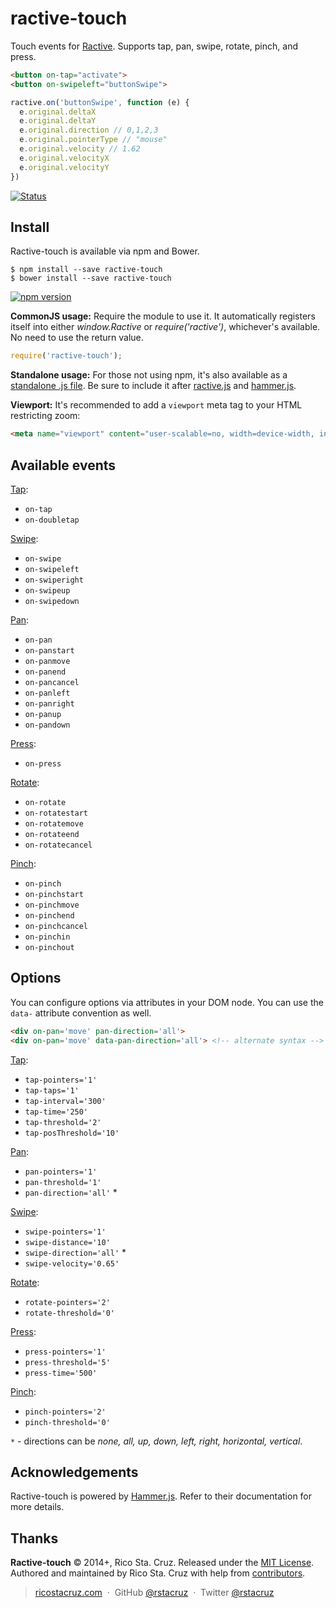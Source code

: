 ractive-touch
=============

Touch events for [Ractive]. Supports tap, pan, swipe, rotate, pinch, and press.

```html
<button on-tap="activate">
<button on-swipeleft="buttonSwipe">
```

```js
ractive.on('buttonSwipe', function (e) {
  e.original.deltaX
  e.original.deltaY
  e.original.direction // 0,1,2,3
  e.original.pointerType // "mouse"
  e.original.velocity // 1.62
  e.original.velocityX
  e.original.velocityY
})
```

[![Status](http://img.shields.io/travis/rstacruz/ractive-touch/master.svg?style=flat)](https://travis-ci.org/rstacruz/ractive-touch)

Install
-------

Ractive-touch is available via npm and Bower.

    $ npm install --save ractive-touch
    $ bower install --save ractive-touch

[![npm version](http://img.shields.io/npm/v/ractive-touch.svg?style=flat)](https://npmjs.org/package/ractive-touch "View this project on npm")

__CommonJS usage:__ Require the module to use it. It automatically registers
itself into either *window.Ractive* or *require('ractive')*, whichever's
available. No need to use the return value.

```js
require('ractive-touch');
```

__Standalone usage:__ For those not using npm, it's also available as a
[standalone .js file](index.js). Be sure to include it after
[ractive.js][Ractive] and [hammer.js][Hammer.js].

__Viewport:__ It's recommended to add a `viewport` meta tag to your HTML
restricting zoom:

```html
<meta name="viewport" content="user-scalable=no, width=device-width, initial-scale=1, maximum-scale=1">
```

Available events
----------------

[Tap]:

 - `on-tap`
 - `on-doubletap`

[Swipe]:

 - `on-swipe`
 - `on-swipeleft`
 - `on-swiperight`
 - `on-swipeup`
 - `on-swipedown`

[Pan]:

 - `on-pan`
 - `on-panstart`
 - `on-panmove`
 - `on-panend`
 - `on-pancancel`
 - `on-panleft`
 - `on-panright`
 - `on-panup`
 - `on-pandown`

[Press]:

 - `on-press`

[Rotate]:

 - `on-rotate`
 - `on-rotatestart`
 - `on-rotatemove`
 - `on-rotateend`
 - `on-rotatecancel`

[Pinch]:

 - `on-pinch`
 - `on-pinchstart`
 - `on-pinchmove`
 - `on-pinchend`
 - `on-pinchcancel`
 - `on-pinchin`
 - `on-pinchout`

Options
-------

You can configure options via attributes in your DOM node.
You can use the `data-` attribute convention as well.

```html
<div on-pan='move' pan-direction='all'>
<div on-pan='move' data-pan-direction='all'> <!-- alternate syntax -->
```

[Tap]:

 * `tap-pointers='1'`
 * `tap-taps='1'`
 * `tap-interval='300'`
 * `tap-time='250'`
 * `tap-threshold='2'`
 * `tap-posThreshold='10'`

[Pan]:

 * `pan-pointers='1'`
 * `pan-threshold='1'`
 * `pan-direction='all'` *

[Swipe]:

 * `swipe-pointers='1'`
 * `swipe-distance='10'`
 * `swipe-direction='all'` *
 * `swipe-velocity='0.65'`

[Rotate]:

 * `rotate-pointers='2'`
 * `rotate-threshold='0'`

[Press]:

 * `press-pointers='1'`
 * `press-threshold='5'`
 * `press-time='500'`

[Pinch]:

 * `pinch-pointers='2'`
 * `pinch-threshold='0'`

`*` - directions can be *none, all, up, down, left, right, horizontal, 
  vertical*.

## Acknowledgements

Ractive-touch is powered by [Hammer.js]. Refer to their documentation for more
details.

## Thanks

**Ractive-touch** © 2014+, Rico Sta. Cruz. Released under the [MIT License].<br>
Authored and maintained by Rico Sta. Cruz with help from [contributors].

> [ricostacruz.com](http://ricostacruz.com) &nbsp;&middot;&nbsp;
> GitHub [@rstacruz](https://github.com/rstacruz) &nbsp;&middot;&nbsp;
> Twitter [@rstacruz](https://twitter.com/rstacruz)

[MIT License]: http://mit-license.org/
[contributors]: http://github.com/rstacruz/ractive-touch/contributors
[Ractive]: http://ractivejs.org
[Hammer.js]: http://hammerjs.github.io/api.html

[Tap]: http://hammerjs.github.io/recognizer-tap
[Pan]: http://hammerjs.github.io/recognizer-pan
[Press]: http://hammerjs.github.io/recognizer-press
[Pinch]: http://hammerjs.github.io/recognizer-pinch
[Rotate]: http://hammerjs.github.io/recognizer-rotate
[Swipe]: http://hammerjs.github.io/recognizer-swip
